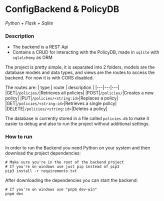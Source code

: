 # ConfigBackend & PolicyDB
_Python + Flask + Sqlite_

### Description
- The backend is a REST Api
- Contains a CRUD for interacting with the PolicyDB, made in `sqlite` with `sqlalchemy` as ORM

The project is pretty simple, it is separated into 2 folders, models are the database models and data types, and views are the routes to access the backend. For now it is with CORS disabled.

The routes are:
| type | route | description |
|---|---|---|
|GET|`/policies/`|Retrieves all policies|
|POST|`/policies/`|Creates a new policy|
|PUT|`/policies/<string:id>`|Replaces a policy|
|GET|`/policies/<string:id>`|Retrieves a single policy|
|DELETE|`/policies/<string:id>`|Deletes a policy|

The database is currently stored in a file called `policies.db` to make it easier to debug and also to run the project without additional settings.

### How to run
In order to run the Backend you need Python on your system and then download the project dependencies:
```shell
# Make sure you're in the root of the backend project
# If you're on windows use just pip instead of pip3
pip3 install -r requirements.txt
```

After downloading the dependencies you can start the backend:
```shell
# If you're on windows use "pnpm dev-win"
pnpm dev
```